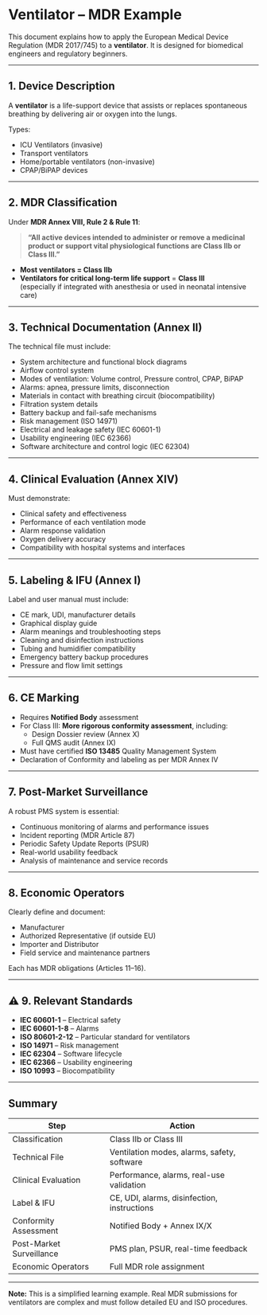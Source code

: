 # Ventilator – MDR Example

This document explains how to apply the European Medical Device Regulation (MDR 2017/745) to a **ventilator**. It is designed for biomedical engineers and regulatory beginners.

---

##  1. Device Description

A **ventilator** is a life-support device that assists or replaces spontaneous breathing by delivering air or oxygen into the lungs.

Types:
- ICU Ventilators (invasive)
- Transport ventilators
- Home/portable ventilators (non-invasive)
- CPAP/BiPAP devices

---

##  2. MDR Classification

Under **MDR Annex VIII, Rule 2 & Rule 11**:

> **“All active devices intended to administer or remove a medicinal product or support vital physiological functions are Class IIb or Class III.”**

- **Most ventilators = Class IIb**
- **Ventilators for critical long-term life support** = **Class III**  
  (especially if integrated with anesthesia or used in neonatal intensive care)

---

##  3. Technical Documentation (Annex II)

The technical file must include:

- System architecture and functional block diagrams
- Airflow control system
- Modes of ventilation: Volume control, Pressure control, CPAP, BiPAP
- Alarms: apnea, pressure limits, disconnection
- Materials in contact with breathing circuit (biocompatibility)
- Filtration system details
- Battery backup and fail-safe mechanisms
- Risk management (ISO 14971)
- Electrical and leakage safety (IEC 60601-1)
- Usability engineering (IEC 62366)
- Software architecture and control logic (IEC 62304)

---

##  4. Clinical Evaluation (Annex XIV)

Must demonstrate:

- Clinical safety and effectiveness
- Performance of each ventilation mode
- Alarm response validation
- Oxygen delivery accuracy
- Compatibility with hospital systems and interfaces

---

##  5. Labeling & IFU (Annex I)

Label and user manual must include:

- CE mark, UDI, manufacturer details
- Graphical display guide
- Alarm meanings and troubleshooting steps
- Cleaning and disinfection instructions
- Tubing and humidifier compatibility
- Emergency battery backup procedures
- Pressure and flow limit settings

---

##  6. CE Marking

- Requires **Notified Body** assessment
- For Class III: **More rigorous conformity assessment**, including:
  - Design Dossier review (Annex X)
  - Full QMS audit (Annex IX)
- Must have certified **ISO 13485** Quality Management System
- Declaration of Conformity and labeling as per MDR Annex IV

---

##  7. Post-Market Surveillance

A robust PMS system is essential:

- Continuous monitoring of alarms and performance issues
- Incident reporting (MDR Article 87)
- Periodic Safety Update Reports (PSUR)
- Real-world usability feedback
- Analysis of maintenance and service records

---

##  8. Economic Operators

Clearly define and document:

- Manufacturer
- Authorized Representative (if outside EU)
- Importer and Distributor
- Field service and maintenance partners

Each has MDR obligations (Articles 11–16).

---

## ⚠ 9. Relevant Standards

- **IEC 60601-1** – Electrical safety
- **IEC 60601-1-8** – Alarms
- **ISO 80601-2-12** – Particular standard for ventilators
- **ISO 14971** – Risk management
- **IEC 62304** – Software lifecycle
- **IEC 62366** – Usability engineering
- **ISO 10993** – Biocompatibility

---

##  Summary

| Step                         | Action                                      |
|------------------------------|---------------------------------------------|
| Classification               | Class IIb or Class III                      |
| Technical File               | Ventilation modes, alarms, safety, software |
| Clinical Evaluation          | Performance, alarms, real-use validation    |
| Label & IFU                  | CE, UDI, alarms, disinfection, instructions |
| Conformity Assessment        | Notified Body + Annex IX/X                  |
| Post-Market Surveillance     | PMS plan, PSUR, real-time feedback          |
| Economic Operators           | Full MDR role assignment                    |

---

**Note:** This is a simplified learning example. Real MDR submissions for ventilators are complex and must follow detailed EU and ISO procedures.

